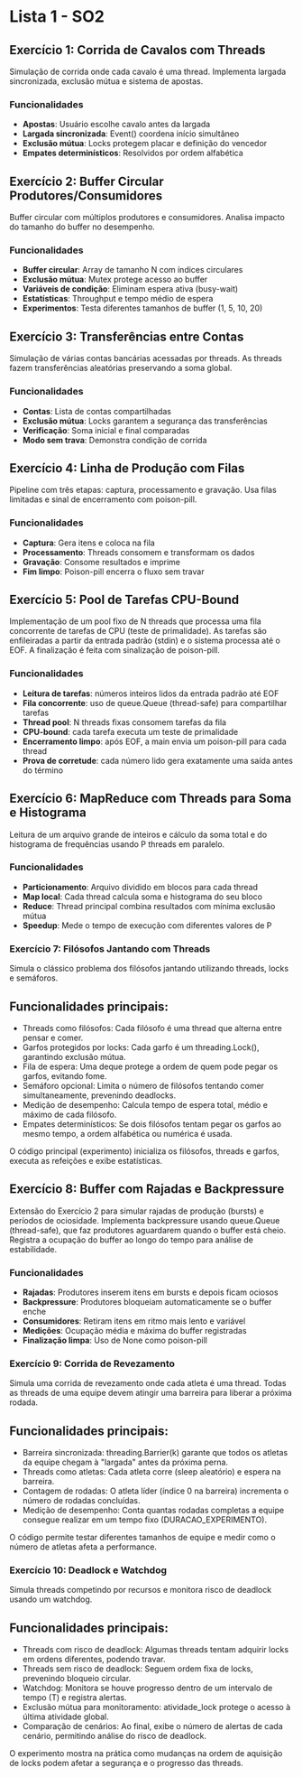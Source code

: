 # Lista 1 - SO2

## Exercício 1: Corrida de Cavalos com Threads

Simulação de corrida onde cada cavalo é uma thread. Implementa largada sincronizada, exclusão mútua e sistema de apostas.

### Funcionalidades
- **Apostas**: Usuário escolhe cavalo antes da largada
- **Largada sincronizada**: Event() coordena início simultâneo
- **Exclusão mútua**: Locks protegem placar e definição do vencedor
- **Empates determinísticos**: Resolvidos por ordem alfabética

## Exercício 2: Buffer Circular Produtores/Consumidores

Buffer circular com múltiplos produtores e consumidores. Analisa impacto do tamanho do buffer no desempenho.

### Funcionalidades
- **Buffer circular**: Array de tamanho N com índices circulares
- **Exclusão mútua**: Mutex protege acesso ao buffer
- **Variáveis de condição**: Eliminam espera ativa (busy-wait)
- **Estatísticas**: Throughput e tempo médio de espera
- **Experimentos**: Testa diferentes tamanhos de buffer (1, 5, 10, 20)
## Exercício 3: Transferências entre Contas

Simulação de várias contas bancárias acessadas por threads. As threads fazem transferências aleatórias preservando a soma global.

### Funcionalidades
- **Contas**: Lista de contas compartilhadas
- **Exclusão mútua**: Locks garantem a segurança das transferências
- **Verificação**: Soma inicial e final comparadas
- **Modo sem trava**: Demonstra condição de corrida


## Exercício 4: Linha de Produção com Filas

Pipeline com três etapas: captura, processamento e gravação. Usa filas limitadas e sinal de encerramento com poison-pill.

### Funcionalidades
- **Captura**: Gera itens e coloca na fila
- **Processamento**: Threads consomem e transformam os dados
- **Gravação**: Consome resultados e imprime
- **Fim limpo**: Poison-pill encerra o fluxo sem travar

## Exercício 5: Pool de Tarefas CPU-Bound

Implementação de um pool fixo de N threads que processa uma fila concorrente de tarefas
de CPU (teste de primalidade). As tarefas são enfileiradas a partir da entrada padrão (stdin) 
e o sistema processa até o EOF. A finalização é feita com sinalização de poison-pill.

### Funcionalidades
- **Leitura de tarefas**: números inteiros lidos da entrada padrão até EOF
- **Fila concorrente**: uso de queue.Queue (thread-safe) para compartilhar tarefas
- **Thread pool**: N threads fixas consomem tarefas da fila
- **CPU-bound**: cada tarefa executa um teste de primalidade
- **Encerramento limpo**: após EOF, a main envia um poison-pill para cada thread
- **Prova de corretude**: cada número lido gera exatamente uma saída antes do término

## Exercício 6: MapReduce com Threads para Soma e Histograma

Leitura de um arquivo grande de inteiros e cálculo da soma total e do histograma de frequências
usando P threads em paralelo.

### Funcionalidades
- **Particionamento**: Arquivo dividido em blocos para cada thread
- **Map local**: Cada thread calcula soma e histograma do seu bloco
- **Reduce**: Thread principal combina resultados com mínima exclusão mútua
- **Speedup**: Mede o tempo de execução com diferentes valores de P


### Exercício 7: Filósofos Jantando com Threads

Simula o clássico problema dos filósofos jantando utilizando threads, locks e semáforos.

## Funcionalidades principais:

- Threads como filósofos: Cada filósofo é uma thread que alterna entre pensar e comer.
- Garfos protegidos por locks: Cada garfo é um threading.Lock(), garantindo exclusão mútua.
- Fila de espera: Uma deque protege a ordem de quem pode pegar os garfos, evitando fome.
- Semáforo opcional: Limita o número de filósofos tentando comer simultaneamente, prevenindo deadlocks.
- Medição de desempenho: Calcula tempo de espera total, médio e máximo de cada filósofo.
- Empates determinísticos: Se dois filósofos tentam pegar os garfos ao mesmo tempo, a ordem alfabética ou numérica é usada.

O código principal (experimento) inicializa os filósofos, threads e garfos, executa as refeições e exibe estatísticas.


## Exercício 8: Buffer com Rajadas e Backpressure

Extensão do Exercício 2 para simular rajadas de produção (bursts) e períodos de ociosidade.
Implementa backpressure usando queue.Queue (thread-safe), que faz produtores aguardarem quando 
o buffer está cheio. Registra a ocupação do buffer ao longo do tempo para análise de estabilidade.

### Funcionalidades
- **Rajadas**: Produtores inserem itens em bursts e depois ficam ociosos
- **Backpressure**: Produtores bloqueiam automaticamente se o buffer enche
- **Consumidores**: Retiram itens em ritmo mais lento e variável
- **Medições**: Ocupação média e máxima do buffer registradas
- **Finalização limpa**: Uso de None como poison-pill


### Exercício 9: Corrida de Revezamento

Simula uma corrida de revezamento onde cada atleta é uma thread. Todas as threads de uma equipe devem atingir uma barreira para liberar a próxima rodada.

## Funcionalidades principais:

- Barreira sincronizada: threading.Barrier(k) garante que todos os atletas da equipe chegam à "largada" antes da próxima perna.
- Threads como atletas: Cada atleta corre (sleep aleatório) e espera na barreira.
- Contagem de rodadas: O atleta líder (índice 0 na barreira) incrementa o número de rodadas concluídas.
- Medição de desempenho: Conta quantas rodadas completas a equipe consegue realizar em um tempo fixo (DURACAO_EXPERIMENTO).

O código permite testar diferentes tamanhos de equipe e medir como o número de atletas afeta a performance.


### Exercício 10: Deadlock e Watchdog

Simula threads competindo por recursos e monitora risco de deadlock usando um watchdog.

## Funcionalidades principais:

- Threads com risco de deadlock: Algumas threads tentam adquirir locks em ordens diferentes, podendo travar.
- Threads sem risco de deadlock: Seguem ordem fixa de locks, prevenindo bloqueio circular.
- Watchdog: Monitora se houve progresso dentro de um intervalo de tempo (T) e registra alertas.
- Exclusão mútua para monitoramento: atividade_lock protege o acesso à última atividade global.
- Comparação de cenários: Ao final, exibe o número de alertas de cada cenário, permitindo análise do risco de deadlock.

O experimento mostra na prática como mudanças na ordem de aquisição de locks podem afetar a segurança e o progresso das threads.